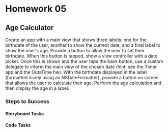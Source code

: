 # Homework 05

## Age Calculator

Create an app with a main view that shows three labels: one for the birthdate of the user,  another to show the current date, and a final label to show the user's age. Provide a button to allow the user to set their birthdate. When this button is tapped, show a view controller with a date picker. Once this is shown and the user taps the back button, use a custom delegate to inform the main view of the chosen date (hint: see the Timer app and the OutaTime hw). With the birthdate displayed in the label (formatted nicely using an NSDateFormatter), provide a button on screen that allows the user to calculate their age. Perform the age calculation and then display the age in a label.

### Steps to Success

#### Storyboard Tasks

#### Code Tasks